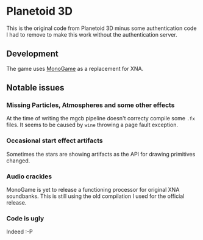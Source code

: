# Planetoid 3D

This is the original code from Planetoid 3D minus some authentication code I had to remove to make this work without the authentication server.

## Development

The game uses [MonoGame](https://github.com/mono/MonoGame) as a replacement for XNA.

## Notable issues

### Missing Particles, Atmospheres and some other effects

At the time of writing the mgcb pipeline doesn't correcty compile some `.fx` files.
It seems to be caused by `wine` throwing a page fault exception.

### Occasional start effect artifacts

Sometimes the stars are showing artifacts as the API for drawing primitives changed.

### Audio crackles

MonoGame is yet to release a functioning processor for original XNA soundbanks.
This is still using the old compilation I used for the official release.

### Code is ugly

Indeed :-P